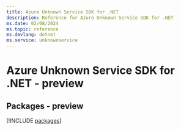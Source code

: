 ```yaml
---
title: Azure Unknown Service SDK for .NET
description: Reference for Azure Unknown Service SDK for .NET
ms.date: 02/08/2024
ms.topic: reference
ms.devlang: dotnet
ms.service: unknownservice
---
```

# Azure Unknown Service SDK for .NET - preview
## Packages - preview
[!INCLUDE [packages](unknown-service-index.md)]